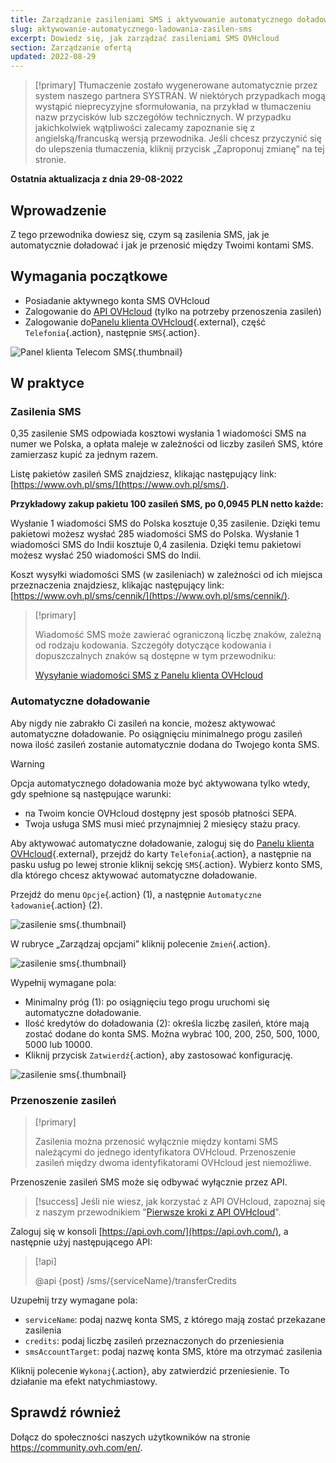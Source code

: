 ```yaml
---
title: Zarządzanie zasileniami SMS i aktywowanie automatycznego doładowania
slug: aktywowanie-automatycznego-ladowania-zasilen-sms
excerpt: Dowiedz się, jak zarządzać zasileniami SMS OVHcloud
section: Zarządzanie ofertą
updated: 2022-08-29
---
```


> [!primary]
> Tłumaczenie zostało wygenerowane automatycznie przez system naszego partnera SYSTRAN. W niektórych przypadkach mogą wystąpić nieprecyzyjne sformułowania, na przykład w tłumaczeniu nazw przycisków lub szczegółów technicznych. W przypadku jakichkolwiek wątpliwości zalecamy zapoznanie się z angielską/francuską wersją przewodnika. Jeśli chcesz przyczynić się do ulepszenia tłumaczenia, kliknij przycisk „Zaproponuj zmianę” na tej stronie.
>

**Ostatnia aktualizacja z dnia 29-08-2022**

## Wprowadzenie

Z tego przewodnika dowiesz się, czym są zasilenia SMS, jak je automatycznie doładować i jak je przenosić między Twoimi kontami SMS.

## Wymagania początkowe

- Posiadanie aktywnego konta SMS OVHcloud
- Zalogowanie do [API OVHcloud](https://api.ovh.com/) (tylko na potrzeby przenoszenia zasileń)
- Zalogowanie do[Panelu klienta OVHcloud](https://www.ovh.com/auth/?action=gotomanager&from=https://www.ovh.pl/&ovhSubsidiary=pl){.external}, część `Telefonia`{.action}, następnie `SMS`{.action}.

![Panel klienta Telecom SMS](https://raw.githubusercontent.com/ovh/docs/master/templates/control-panel/product-selection/telecom/tpl-telecom-03-en-sms.png){.thumbnail}

## W praktyce

### Zasilenia SMS

0,35 zasilenie SMS odpowiada kosztowi wysłania 1 wiadomości SMS na numer we Polska, a opłata maleje w zależności od liczby zasileń SMS, które zamierzasz kupić za jednym razem. 

Listę pakietów zasileń SMS znajdziesz, klikając następujący link: [https://www.ovh.pl/sms/](https://www.ovh.pl/sms/).

**Przykładowy zakup pakietu 100 zasileń SMS, po 0,0945 PLN netto każde:**

Wysłanie 1 wiadomości SMS do Polska kosztuje 0,35 zasilenie. Dzięki temu pakietowi możesz wysłać 285 wiadomości SMS do Polska.
Wysłanie 1 wiadomości SMS do Indii kosztuje 0,4 zasilenia. Dzięki temu pakietowi możesz wysłać 250 wiadomości SMS do Indii.

Koszt wysyłki wiadomości SMS (w zasileniach) w zależności od ich miejsca przeznaczenia znajdziesz, klikając następujący link: [https://www.ovh.pl/sms/cennik/](https://www.ovh.pl/sms/cennik/).

> [!primary]
>
> Wiadomość SMS może zawierać ograniczoną liczbę znaków, zależną od rodzaju kodowania. Szczegóły dotyczące kodowania i dopuszczalnych znaków są dostępne w tym przewodniku:
> 
> [Wysyłanie wiadomości SMS z Panelu klienta OVHcloud](../wysylanie-wiadomosci-sms-z-panelu-klienta/#etap-2-tworzenie-wiadomosci-sms)
>

### Automatyczne doładowanie

Aby nigdy nie zabrakło Ci zasileń na koncie, możesz aktywować automatyczne doładowanie. Po osiągnięciu minimalnego progu zasileń nowa ilość zasileń zostanie automatycznie dodana do Twojego konta SMS.

> [!warning]
>
> Opcja automatycznego doładowania może być aktywowana tylko wtedy, gdy spełnione są następujące warunki:
>
> - na Twoim koncie OVHcloud dostępny jest sposób płatności SEPA.
> - Twoja usługa SMS musi mieć przynajmniej 2 miesięcy stażu pracy.

Aby aktywować automatyczne doładowanie, zaloguj się do [Panelu klienta OVHcloud](https://www.ovh.com/auth/?action=gotomanager&from=https://www.ovh.pl/&ovhSubsidiary=pl){.external}, przejdź do karty `Telefonia`{.action}, a następnie na pasku usług po lewej stronie kliknij sekcję `SMS`{.action}. Wybierz konto SMS, dla którego chcesz aktywować automatyczne doładowanie.

Przejdź do menu `Opcje`{.action} (1), a następnie `Automatyczne ładowanie`{.action} (2).

![zasilenie sms](images/smscredit01.png){.thumbnail}

W rubryce „Zarządzaj opcjami” kliknij polecenie `Zmień`{.action}.

![zasilenie sms](images/smscredit02.png){.thumbnail}

Wypełnij wymagane pola:

- Minimalny próg (1): po osiągnięciu tego progu uruchomi się automatyczne doładowanie.
- Ilość kredytów do doładowania (2): określa liczbę zasileń, które mają zostać dodane do konta SMS. Można wybrać 100, 200, 250, 500, 1000, 5000 lub 10000.
- Kliknij przycisk `Zatwierdź`{.action}, aby zastosować konfigurację.

![zasilenie sms](images/smscredit03.png){.thumbnail}

### Przenoszenie zasileń

> [!primary]
>
> Zasilenia można przenosić wyłącznie między kontami SMS należącymi do jednego identyfikatora OVHcloud. Przenoszenie zasileń między dwoma identyfikatorami OVHcloud jest niemożliwe.
>

Przenoszenie zasileń SMS może się odbywać wyłącznie przez API.

> [!success]
> Jeśli nie wiesz, jak korzystać z API OVHcloud, zapoznaj się z naszym przewodnikiem "[Pierwsze kroki z API OVHcloud](https://docs.ovh.com/pl/api/first-steps-with-ovh-api/)".

Zaloguj się w konsoli [https://api.ovh.com/](https://api.ovh.com/), a następnie użyj następującego API:

> [!api]
>
> @api {post} /sms/{serviceName}/transferCredits
>

Uzupełnij trzy wymagane pola:

- `serviceName`: podaj nazwę konta SMS, z którego mają zostać przekazane zasilenia
- `credits`: podaj liczbę zasileń przeznaczonych do przeniesienia
- `smsAccountTarget`: podaj nazwę konta SMS, które ma otrzymać zasilenia

Kliknij polecenie `Wykonaj`{.action}, aby zatwierdzić przeniesienie. To działanie ma efekt natychmiastowy.

## Sprawdź również

Dołącz do społeczności naszych użytkowników na stronie <https://community.ovh.com/en/>.

